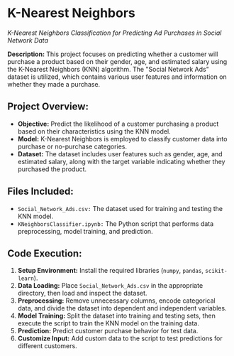 # K-Nearest Neighbors
*K-Nearest Neighbors Classification for Predicting Ad Purchases in Social Network Data*

**Description:** This project focuses on predicting whether a customer will purchase a product based on their gender, age, and estimated salary using the K-Nearest Neighbors (KNN) algorithm. The "Social Network Ads" dataset is utilized, which contains various user features and information on whether they made a purchase.

## Project Overview:
- **Objective:** Predict the likelihood of a customer purchasing a product based on their characteristics using the KNN model.
- **Model:** K-Nearest Neighbors is employed to classify customer data into purchase or no-purchase categories.
- **Dataset:** The dataset includes user features such as gender, age, and estimated salary, along with the target variable indicating whether they purchased the product.

## Files Included:
- `Social_Network_Ads.csv:` The dataset used for training and testing the KNN model.
- `KNeighborsClassifier.ipynb:` The Python script that performs data preprocessing, model training, and prediction.

## Code Execution:
1. **Setup Environment:** Install the required libraries (`numpy`, `pandas`, `scikit-learn`).
2. **Data Loading:** Place `Social_Network_Ads.csv` in the appropriate directory, then load and inspect the dataset.
3. **Preprocessing:** Remove unnecessary columns, encode categorical data, and divide the dataset into dependent and independent variables.
4. **Model Training:** Split the dataset into training and testing sets, then execute the script to train the KNN model on the training data.
5. **Prediction:** Predict customer purchase behavior for test data.
6. **Customize Input:** Add custom data to the script to test predictions for different customers.

